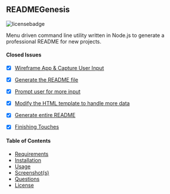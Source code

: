 
## READMEGenesis
![licensebadge](https://img.shields.io/badge/license-GPLv3.0-blue)
    
Menu driven command line utility written in Node.js to generate a professional README for new projects.


#### Closed Issues

- [x] [Wireframe App & Capture User Input](https://github.com/username/title/issues/1)
- [x] [Generate the README file](https://github.com/username/title/issues/2)
- [x] [Prompt user for more input](https://github.com/username/title/issues/3)
- [x] [Modify the HTML template to handle more data](https://github.com/username/title/issues/4)
- [x] [Generate entire README](https://github.com/username/title/issues/5)
- [x] [Finishing Touches](https://github.com/username/title/issues/6)



#### Table of Contents

* [Requirements](#requirements)
* [Installation](#installation)
* [Usage](#usage)
* [Screenshot(s)](#screenshots)
* [Questions](#questions)
* [License](#license)


